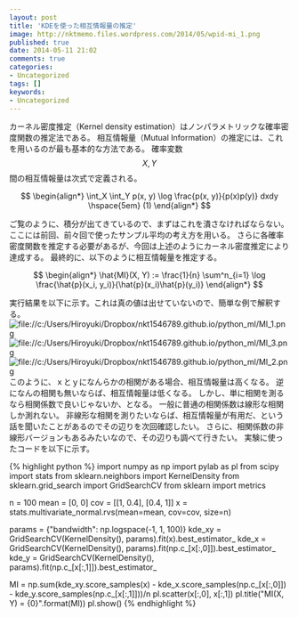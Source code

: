 ```yaml
---
layout: post
title: 'KDEを使った相互情報量の推定'
image: http://nktmemo.files.wordpress.com/2014/05/wpid-mi_1.png
published: true
date: 2014-05-11 21:02
comments: true
categories:
- Uncategorized
tags: []
keywords:
- Uncategorized
---
```

 カーネル密度推定（Kernel density estimation）はノンパラメトリックな確率密度関数の推定法である。 相互情報量（Mutual Information）の推定には、これを用いるのが最も基本的な方法である。 確率変数$$ X, Y$$間の相互情報量は次式で定義される。

$$
\begin{align*}
\int_X \int_Y p(x, y) \log \frac{p(x, y)}{p(x)p(y)} dxdy \hspace{5em} (1)
\end{align*}
$$

ご覧のように、積分が出てきているので、まずはこれを潰さなければならない。 ここには前回、前々回で使ったサンプル平均の考え方を用いる。 さらに各確率密度関数を推定する必要があるが、今回は上述のようにカーネル密度推定により達成する。 最終的に、以下のように相互情報量を推定する。

$$
\begin{align*}
\hat{MI}(X, Y) := \frac{1}{n} \sum^n_{i=1} \log \frac{\hat{p}(x_i, y_i)}{\hat{p}(x_i)\hat{p}(y_i)}
\end{align*}
$$

実行結果を以下に示す。これは真の値は出せていないので、簡単な例で解釈する。 <img src="http://nktmemo.files.wordpress.com/2014/05/wpid-mi_1.png" alt="file://c:/Users/Hiroyuki/Dropbox/nkt1546789.github.io/python_ml/MI_1.png" /> <img src="http://nktmemo.files.wordpress.com/2014/05/wpid-mi_3.png" alt="file://c:/Users/Hiroyuki/Dropbox/nkt1546789.github.io/python_ml/MI_3.png" /> <img src="http://nktmemo.files.wordpress.com/2014/05/wpid-mi_2.png" alt="file://c:/Users/Hiroyuki/Dropbox/nkt1546789.github.io/python_ml/MI_2.png" />   このように、ｘとｙになんらかの相関がある場合、相互情報量は高くなる。 逆になんの相関も無いならば、相互情報量は低くなる。 しかし、単に相関を測るなら相関係数で良いじゃないか、となる。 一般に普通の相関係数は線形な相関しか測れない。 非線形な相関を測りたいならば、相互情報量が有用だ、という話を聞いたことがあるのでその辺りを次回確認したい。 さらに、相関係数の非線形バージョンもあるみたいなので、その辺りも調べて行きたい。   実験に使ったコードを以下に示す。    

{% highlight python %}
import numpy as np
import pylab as pl
from scipy import stats
from sklearn.neighbors import KernelDensity
from sklearn.grid_search import GridSearchCV
from sklearn import metrics

n = 100
mean = [0, 0]
cov = [[1, 0.4], [0.4, 1]]
x = stats.multivariate_normal.rvs(mean=mean, cov=cov, size=n)

params = {"bandwidth": np.logspace(-1, 1, 100)}
kde_xy = GridSearchCV(KernelDensity(), params).fit(x).best_estimator_
kde_x = GridSearchCV(KernelDensity(), params).fit(np.c_[x[:,0]]).best_estimator_
kde_y = GridSearchCV(KernelDensity(), params).fit(np.c_[x[:,1]]).best_estimator_

MI = np.sum(kde_xy.score_samples(x) - kde_x.score_samples(np.c_[x[:,0]]) - kde_y.score_samples(np.c_[x[:,1]]))/n
pl.scatter(x[:,0], x[:,1])
pl.title(&quot;MI(X, Y) = {0}&quot;.format(MI))
pl.show()
{% endhighlight %}

